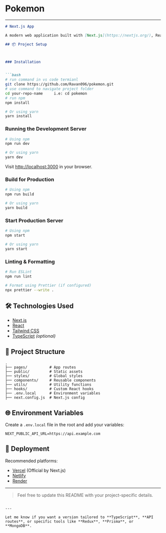 # Pokemon


---

```markdown
# Next.js App

A modern web application built with [Next.js](https://nextjs.org/), React, and Tailwind CSS.

## 📦 Project Setup



### Installation


```bash
# run command in vs code termianl 
git clone https://github.com/Ravan096/pokemon.git
# use command to navigate project folder
cd your-repo-name     i.e: cd pokemon
# run npm
npm install

# Or using yarn
yarn install
```

### Running the Development Server

```bash
# Using npm
npm run dev

# Or using yarn
yarn dev
```

Visit [http://localhost:3000](http://localhost:3000) in your browser.

### Build for Production

```bash
# Using npm
npm run build

# Or using yarn
yarn build
```

### Start Production Server

```bash
# Using npm
npm start

# Or using yarn
yarn start
```

### Linting & Formatting

```bash
# Run ESLint
npm run lint

# Format using Prettier (if configured)
npx prettier --write .
```

## 🛠 Technologies Used

- [Next.js](https://nextjs.org/)
- [React](https://reactjs.org/)
- [Tailwind CSS](https://tailwindcss.com/)
- [TypeScript](https://www.typescriptlang.org/) *(optional)*

## 📁 Project Structure

```
.
├── pages/          # App routes
├── public/         # Static assets
├── styles/         # Global styles
├── components/     # Reusable components
├── utils/          # Utility functions
├── hooks/          # Custom React hooks
├── .env.local      # Environment variables
├── next.config.js  # Next.js config
```

## 🌐 Environment Variables

Create a `.env.local` file in the root and add your variables:

```env
NEXT_PUBLIC_API_URL=https://api.example.com
```

## 🚀 Deployment

Recommended platforms:

- [Vercel](https://vercel.com/) (Official by Next.js)
- [Netlify](https://www.netlify.com/)
- [Render](https://render.com/)

---

> Feel free to update this README with your project-specific details.
```

---

Let me know if you want a version tailored to **TypeScript**, **API routes**, or specific tools like **Redux**, **Prisma**, or **MongoDB**.

